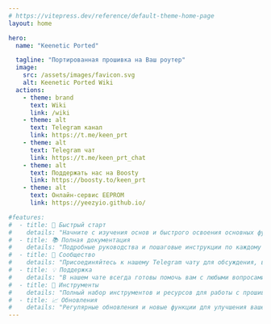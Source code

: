 ```yaml
---
# https://vitepress.dev/reference/default-theme-home-page
layout: home

hero:
  name: "Keenetic Ported"

  tagline: "Портированная прошивка на Ваш роутер"
  image:
    src: /assets/images/favicon.svg
    alt: Keenetic Ported Wiki
  actions:
    - theme: brand
      text: Wiki
      link: /wiki
    - theme: alt
      text: Telegram канал
      link: https://t.me/keen_prt
    - theme: alt
      text: Telegram чат
      link: https://t.me/keen_prt_chat
    - theme: alt
      text: Поддержать нас на Boosty
      link: https://boosty.to/keen_prt
    - theme: alt
      text: Онлайн-сервис EEPROM
      link: https://yeezyio.github.io/

#features:
#  - title: 🚀 Быстрый старт
#    details: "Начните с изучения основ и быстрого освоения основных функций прошивок Keenetic."
#  - title: 📚 Полная документация
#    details: "Подробные руководства и пошаговые инструкции по каждому аспекту работы с прошивкой."
#  - title: 💬 Сообщество
#    details: "Присоединяйтесь к нашему Telegram чату для обсуждения, вопросов и обмена опытом."
#  - title: 💡 Поддержка
#    details: "В нашем чате всегда готовы помочь вам с любыми вопросами и проблемами."
#  - title: 🔧 Инструменты
#    details: "Полный набор инструментов и ресурсов для работы с прошивками и настройками устройств."
#  - title: 📈 Обновления
#    details: "Регулярные обновления и новые функции для улучшения вашего опыта."
---
```

